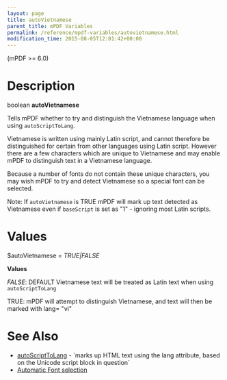 ```yaml
---
layout: page
title: autoVietnamese
parent_title: mPDF Variables
permalink: /reference/mpdf-variables/autovietnamese.html
modification_time: 2015-08-05T12:01:42+00:00
---
```


(mPDF >= 6.0)

# Description

boolean **autoVietnamese**

Tells mPDF whether to try and distinguish the Vietnamese language when using `autoScriptToLang`.

Vietnamese is written using mainly Latin script, and cannot therefore be distinguished for certain from other languages using Latin script. However there are a few characters which are unique to Vietnamese and may enable mPDF to distinguish text in a Vietnamese language.

Because a number of fonts do not contain these unique characters, you may wish mPDF to try and detect Vietnamese so a special font can be selected.

Note: If `autoVietnamese` is <span class="smallblock">TRUE</span> mPDF will mark up text detected as Vietnamese even if `baseScript` is set as "1" - ignoring most Latin scripts.

# Values

<span class="parameter">$autoVietnamese</span> = *<span class="smallblock">TRUE|FALSE</span>*<span class="smallblock">

</span>

**Values**

*<span class="smallblock">FALSE</span>*: <span class="smallblock">DEFAULT</span> Vietnamese text will be treated as Latin text when using `autoScriptToLang`

<span class="smallblock">TRUE: </span>mPDF will attempt to distinguish Vietnamese, and text will then be marked with lang= "vi"

# See Also

<ul>
<li class="manual_boxlist"><a href="{{ "/reference/mpdf-variables/autoscripttolang.html" | prepend: site.baseurl }}">autoScriptToLang</a> - `<span class="code">marks up HTML text using the lang attribute, based on the Unicode script block in question`</span></li>
<li class="manual_boxlist"><a href="{{ "/fonts-languages/automatic-font-selection.html" | prepend: site.baseurl }}">Automatic Font selection</a></li>
</ul>
